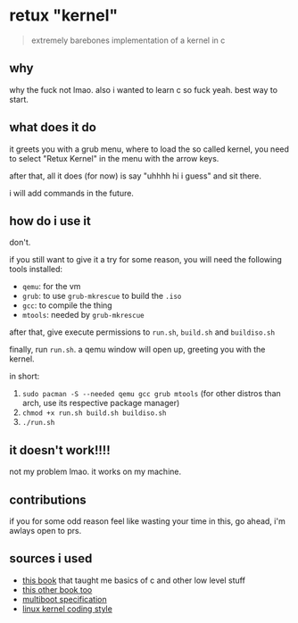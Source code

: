 # retux "kernel"

> extremely barebones implementation of a kernel in c

## why

why the fuck not lmao. also i wanted to learn c so fuck yeah. best way to start.

## what does it do

it greets you with a grub menu, where to load the so called kernel, you need to select "Retux Kernel" in the menu with the arrow keys.

after that, all it does (for now) is say "uhhhh hi i guess" and sit there.

i will add commands in the future.

## how do i use it

don't.

if you still want to give it a try for some reason, you will need the following tools installed:

- `qemu`: for the vm
- `grub`: to use `grub-mkrescue` to build the `.iso`
- `gcc`: to compile the thing
- `mtools`: needed by `grub-mkrescue`

after that, give execute permissions to `run.sh`, `build.sh` and `buildiso.sh`

finally, run `run.sh`. a qemu window will open up, greeting you with the kernel.

in short:
1. `sudo pacman -S --needed qemu gcc grub mtools` (for other distros than arch, use its respective package manager)
2. `chmod +x run.sh build.sh buildiso.sh`
3. `./run.sh`

## it doesn't work!!!!

not my problem lmao. it works on my machine.

## contributions

if you for some odd reason feel like wasting your time in this, go ahead, i'm awlays open to prs.

## sources i used

- [this book](https://en.wikipedia.org/wiki/Hacking:_The_Art_of_Exploitation) that taught me basics of c and other low level stuff
- [this other book too](https://beej.us/guide/bgc/html/split/)
- [multiboot specification](https://en.wikipedia.org/wiki/Multiboot_specification)
- [linux kernel coding style](https://www.kernel.org/doc/html/v4.10/process/coding-style.html)